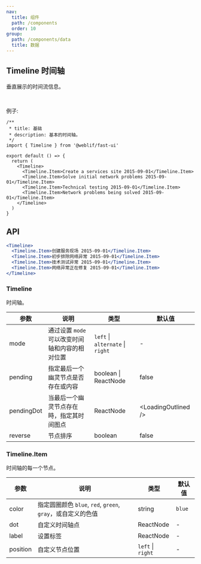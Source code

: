 ```yaml
---
nav:
  title: 组件
  path: /components
  order: 10
group:
  path: /components/data
  title: 数据
---
```


## Timeline 时间轴

垂直展示的时间流信息。

<br />

例子:

```tsx
/**
 * title: 基础
 * description: 基本的时间轴。
 */
import { Timeline } from '@weblif/fast-ui'

export default () => {
  return (
    <Timeline>
      <Timeline.Item>Create a services site 2015-09-01</Timeline.Item>
      <Timeline.Item>Solve initial network problems 2015-09-01</Timeline.Item>
      <Timeline.Item>Technical testing 2015-09-01</Timeline.Item>
      <Timeline.Item>Network problems being solved 2015-09-01</Timeline.Item>
    </Timeline>
  )
}
```

## API

```jsx | pure
<Timeline>
  <Timeline.Item>创建服务现场 2015-09-01</Timeline.Item>
  <Timeline.Item>初步排除网络异常 2015-09-01</Timeline.Item>
  <Timeline.Item>技术测试异常 2015-09-01</Timeline.Item>
  <Timeline.Item>网络异常正在修复 2015-09-01</Timeline.Item>
</Timeline>
```

### Timeline

时间轴。

| 参数       | 说明                                           | 类型                             | 默认值                 |
| ---------- | ---------------------------------------------- | -------------------------------- | ---------------------- |
| mode       | 通过设置 `mode` 可以改变时间轴和内容的相对位置 | `left` \| `alternate` \| `right` | -                      |
| pending    | 指定最后一个幽灵节点是否存在或内容             | boolean \| ReactNode             | false                  |
| pendingDot | 当最后一个幽灵节点存在時，指定其时间图点       | ReactNode                        | &lt;LoadingOutlined /> |
| reverse    | 节点排序                                       | boolean                          | false                  |

### Timeline.Item

时间轴的每一个节点。

| 参数     | 说明                                                        | 类型              | 默认值 |
| -------- | ----------------------------------------------------------- | ----------------- | ------ |
| color    | 指定圆圈颜色 `blue`, `red`, `green`, `gray`，或自定义的色值 | string            | `blue` |
| dot      | 自定义时间轴点                                              | ReactNode         | -      |
| label    | 设置标签                                                    | ReactNode         | -      |
| position | 自定义节点位置                                              | `left` \| `right` | -      |
